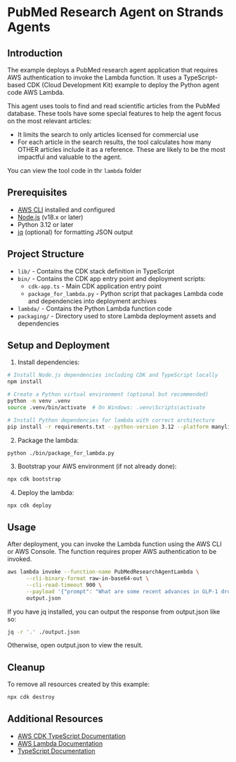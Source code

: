 # PubMed Research Agent on Strands Agents

## Introduction

The example deploys a PubMed research agent application that requires AWS authentication to invoke the Lambda function. It uses a TypeScript-based CDK (Cloud Development Kit) example to deploy the Python agent code AWS Lambda. 

This agent uses tools to find and read scientific articles from the PubMed database. These tools have some special features to help the agent focus on the most relevant articles:

- It limits the search to only articles licensed for commercial use
- For each article in the search results, the tool calculates how many OTHER articles include it as a reference. These are likely to be the most impactful and valuable to the agent.

You can view the tool code in thr `lambda` folder

## Prerequisites

- [AWS CLI](https://aws.amazon.com/cli/) installed and configured
- [Node.js](https://nodejs.org/) (v18.x or later)
- Python 3.12 or later
- [jq](https://stedolan.github.io/jq/) (optional) for formatting JSON output

## Project Structure

- `lib/` - Contains the CDK stack definition in TypeScript
- `bin/` - Contains the CDK app entry point and deployment scripts:
  - `cdk-app.ts` - Main CDK application entry point
  - `package_for_lambda.py` - Python script that packages Lambda code and dependencies into deployment archives
- `lambda/` - Contains the Python Lambda function code
- `packaging/` - Directory used to store Lambda deployment assets and dependencies

## Setup and Deployment

1. Install dependencies:

```bash
# Install Node.js dependencies including CDK and TypeScript locally
npm install

# Create a Python virtual environment (optional but recommended)
python -m venv .venv
source .venv/bin/activate  # On Windows: .venv\Scripts\activate

# Install Python dependencies for lambda with correct architecture
pip install -r requirements.txt --python-version 3.12 --platform manylinux2014_aarch64 --target ./packaging/_dependencies --only-binary=:all:
```

2. Package the lambda:

```bash
python ./bin/package_for_lambda.py
```

3. Bootstrap your AWS environment (if not already done):

```bash
npx cdk bootstrap
```

4. Deploy the lambda:

```
npx cdk deploy
```

## Usage

After deployment, you can invoke the Lambda function using the AWS CLI or AWS Console. The function requires proper AWS authentication to be invoked.

```bash
aws lambda invoke --function-name PubMedResearchAgentLambda \
      --cli-binary-format raw-in-base64-out \
      --cli-read-timeout 900 \
      --payload '{"prompt": "What are some recent advances in GLP-1 drugs?"}' \
      output.json
```

If you have jq installed, you can output the response from output.json like so:

```bash
jq -r '.' ./output.json
```

Otherwise, open output.json to view the result.

## Cleanup

To remove all resources created by this example:

```bash
npx cdk destroy
```

## Additional Resources

- [AWS CDK TypeScript Documentation](https://docs.aws.amazon.com/cdk/latest/guide/work-with-cdk-typescript.html)
- [AWS Lambda Documentation](https://docs.aws.amazon.com/lambda/latest/dg/welcome.html)
- [TypeScript Documentation](https://www.typescriptlang.org/docs/)
